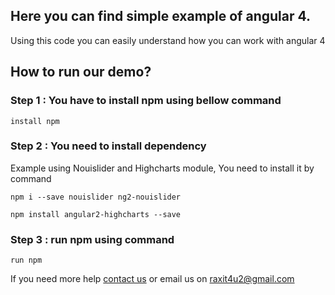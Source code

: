 <h2>Here you can find simple example of angular 4.</h2>
<p>Using this code you can easily understand how you can work with angular 4</4>

<h2>How to run our demo?</h2>

<h3>Step 1 : You have to install npm using bellow command</h3> 
<p><code>install npm</code><p>
         
<h3>Step 2 : You need to install dependency</h3>
<p>Example using Nouislider and Highcharts module, You need to install it by command</p>
<p><code>npm i --save nouislider ng2-nouislider</code></p>
<p><code>npm install angular2-highcharts --save</code></p>

<h3>Step 3 : run npm using command</h3> 
<p><code>run npm</code></p>

<p>If you need more help <a href="http://www.crestinfotech.com/contact-us/" >contact us</a> 
or email us on <a href="mailto:raxit4u2@gmail.com">raxit4u2@gmail.com</a></p>